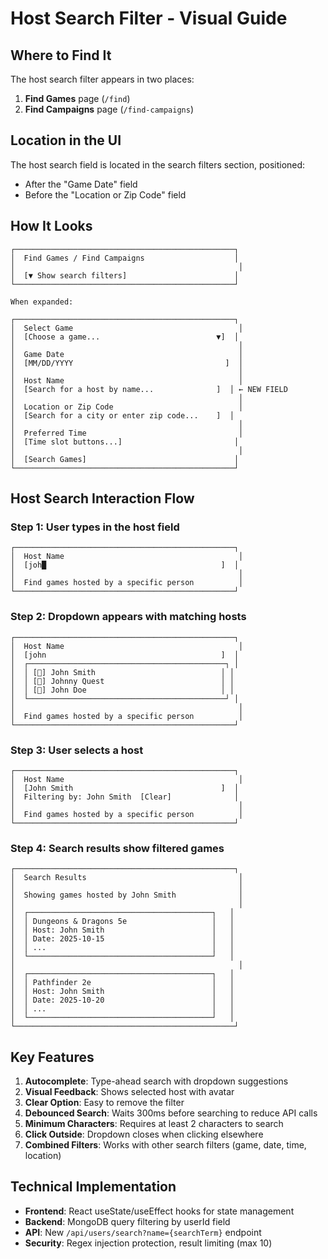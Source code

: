 # Host Search Filter - Visual Guide

## Where to Find It

The host search filter appears in two places:
1. **Find Games** page (`/find`)
2. **Find Campaigns** page (`/find-campaigns`)

## Location in the UI

The host search field is located in the search filters section, positioned:
- After the "Game Date" field
- Before the "Location or Zip Code" field

## How It Looks

```
┌─────────────────────────────────────────────────┐
│  Find Games / Find Campaigns                    │
│                                                  │
│  [▼ Show search filters]                        │
└─────────────────────────────────────────────────┘

When expanded:

┌─────────────────────────────────────────────────┐
│  Select Game                                     │
│  [Choose a game...                          ▼]  │
│                                                  │
│  Game Date                                       │
│  [MM/DD/YYYY                                  ]  │
│                                                  │
│  Host Name                                       │
│  [Search for a host by name...              ]  │ ← NEW FIELD
│                                                  │
│  Location or Zip Code                            │
│  [Search for a city or enter zip code...    ]  │
│                                                  │
│  Preferred Time                                  │
│  [Time slot buttons...]                         │
│                                                  │
│  [Search Games]                                 │
└─────────────────────────────────────────────────┘
```

## Host Search Interaction Flow

### Step 1: User types in the host field
```
┌─────────────────────────────────────────────────┐
│  Host Name                                       │
│  [joh█                                       ]  │
│                                                  │
│  Find games hosted by a specific person          │
└─────────────────────────────────────────────────┘
```

### Step 2: Dropdown appears with matching hosts
```
┌─────────────────────────────────────────────────┐
│  Host Name                                       │
│  [john                                       ]  │
│  ┌────────────────────────────────────────────┐ │
│  │ [👤] John Smith                            │ │
│  │ [👤] Johnny Quest                          │ │
│  │ [👤] John Doe                              │ │
│  └────────────────────────────────────────────┘ │
│                                                  │
│  Find games hosted by a specific person          │
└─────────────────────────────────────────────────┘
```

### Step 3: User selects a host
```
┌─────────────────────────────────────────────────┐
│  Host Name                                       │
│  [John Smith                                 ]  │
│  Filtering by: John Smith  [Clear]              │
│                                                  │
│  Find games hosted by a specific person          │
└─────────────────────────────────────────────────┘
```

### Step 4: Search results show filtered games
```
┌─────────────────────────────────────────────────┐
│  Search Results                                  │
│                                                  │
│  Showing games hosted by John Smith              │
│                                                  │
│  ┌─────────────────────────────────────────┐   │
│  │ Dungeons & Dragons 5e                   │   │
│  │ Host: John Smith                        │   │
│  │ Date: 2025-10-15                        │   │
│  │ ...                                     │   │
│  └─────────────────────────────────────────┘   │
│                                                  │
│  ┌─────────────────────────────────────────┐   │
│  │ Pathfinder 2e                           │   │
│  │ Host: John Smith                        │   │
│  │ Date: 2025-10-20                        │   │
│  │ ...                                     │   │
│  └─────────────────────────────────────────┘   │
└─────────────────────────────────────────────────┘
```

## Key Features

1. **Autocomplete**: Type-ahead search with dropdown suggestions
2. **Visual Feedback**: Shows selected host with avatar
3. **Clear Option**: Easy to remove the filter
4. **Debounced Search**: Waits 300ms before searching to reduce API calls
5. **Minimum Characters**: Requires at least 2 characters to search
6. **Click Outside**: Dropdown closes when clicking elsewhere
7. **Combined Filters**: Works with other search filters (game, date, time, location)

## Technical Implementation

- **Frontend**: React useState/useEffect hooks for state management
- **Backend**: MongoDB query filtering by userId field
- **API**: New `/api/users/search?name={searchTerm}` endpoint
- **Security**: Regex injection protection, result limiting (max 10)
